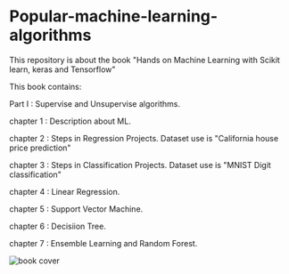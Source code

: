 # Popular-machine-learning-algorithms
This repository is about the book "Hands on Machine Learning with Scikit learn, keras and Tensorflow"

This book contains:


Part I : Supervise and Unsupervise algorithms.

  chapter 1 : Description about ML.
  
  chapter 2 : Steps in Regression Projects. Dataset use is "California house price prediction"
  
  chapter 3 : Steps in Classification Projects. Dataset use is "MNIST Digit classification"
  
  chapter 4 : Linear Regression.
  
  chapter 5 : Support Vector Machine.
  
  chapter 6 : Decisiion Tree.
  
  chapter 7 : Ensemble Learning and Random Forest.

![book cover](https://user-images.githubusercontent.com/89386936/182593053-7be0cde6-8f8f-4f12-a10e-fe032b4dba81.jpg)
